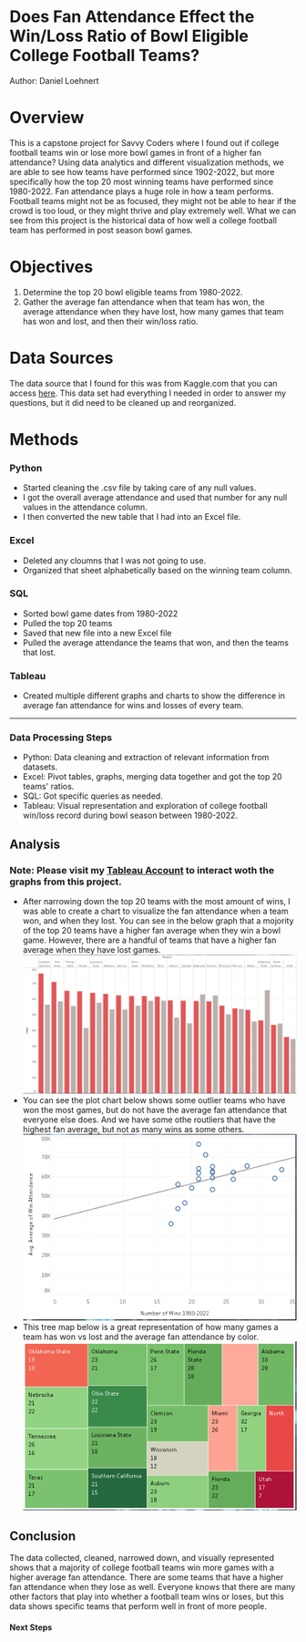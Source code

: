 # Does Fan Attendance Effect the Win/Loss Ratio of Bowl Eligible College Football Teams?
Author: Daniel Loehnert
# Overview
This is a capstone project for Savvy Coders where I found out if college football teams win or lose more bowl games in front of a higher fan attendance? Using data analytics and different visualization methods, we are able to see how teams have performed since 1902-2022, but more specifically how the top 20 most winning teams have performed since 1980-2022. Fan attendance plays a huge role in how a team performs. Football teams might not be as focused, they might not be able to hear if the crowd is too loud, or they might thrive and play extremely well. What we can see from this project is the historical data of how well a college football team has performed in post season bowl games.
# Objectives
1. Determine the top 20 bowl eligible teams from 1980-2022.
2. Gather the average fan attendance when that team has won, the average attendance when they have lost, how many games that team has won and lost, and then their win/loss ratio.
# Data Sources
The data source that I found for this was from Kaggle.com that you can access [here](https://www.kaggle.com/datasets/mattop/college-football-bowl-games-1902-2022). This data set had everything I needed in order to answer my questions, but it did need to be cleaned up and reorganized.
# Methods
### Python
- Started cleaning the .csv file by taking care of any null values.
- I got the overall average attendance and used that number for any null values in the attendance column.
- I then converted the new table that I had into an Excel file.
### Excel
- Deleted any cloumns that I was not going to use.
- Organized that sheet alphabetically based on the winning team column.
### SQL
- Sorted bowl game dates from 1980-2022
- Pulled the top 20 teams
- Saved that new file into a new Excel file
- Pulled the average attendance the teams that won, and then the teams that lost.
### Tableau
- Created multiple different graphs and charts to show the difference in average fan attendance for wins and losses of every team.
---
### Data Processing Steps
- Python: Data cleaning and extraction of relevant information from datasets.
- Excel: Pivot tables, graphs, merging data together and got the top 20 teams' ratios.
- SQL: Got specific queries as needed.
- Tableau: Visual representation and exploration of college football win/loss record during bowl season between 1980-2022.

## Analysis
### Note: Please visit my [Tableau Account](https://public.tableau.com/app/profile/daniel.loehnert/viz/CapstoneFinal_17025168054460/Story1) to interact woth the graphs from this project.
- After narrowing down the top 20 teams with the most amount of wins, I was able to create a chart to visualize the fan attendance when a team won, and when they lost. You can see in the below graph that a mojority of the top 20 teams have a higher fan average when they win a bowl game. However, there are a handful of teams that have a higher fan average when they have lost games.
![Alt text](<Bar Graph.PNG>)
- You can see the plot chart below shows some outlier teams who have won the most games, but do not have the average fan attendance that everyone else does. And we have some othe routliers that have the highest fan average, but not as many wins as some others.
![Alt text](<Plot Chart.PNG>)
- This tree map below is a great representation of how many games a team has won vs lost and the average fan attendance by color.
![Alt text](<Tree Map.PNG>)
## Conclusion
The data collected, cleaned, narrowed down, and visually represented shows that a majority of college football teams win more games with a higher average fan attendance. There are some teams that have a higher fan attendance when they lose as well. Everyone knows that there are many other factors that play into whether a football team wins or loses, but this data shows specific teams that perform well in front of more people. 
#### Next Steps